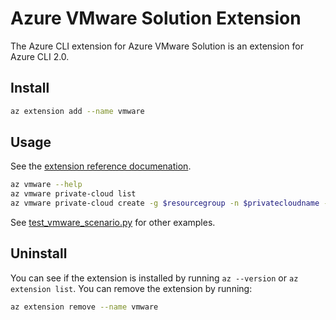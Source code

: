 #  Azure VMware Solution Extension

The Azure CLI extension for Azure VMware Solution is an extension for Azure CLI 2.0.

## Install
``` sh
az extension add --name vmware
```

## Usage
See the [extension reference documenation](https://docs.microsoft.com/en-us/cli/azure/ext/vmware/vmware).

``` sh
az vmware --help
az vmware private-cloud list
az vmware private-cloud create -g $resourcegroup -n $privatecloudname --location $location --cluster-size 3 --network-block 10.175.0.0/22
```
See [test_vmware_scenario.py](azext_vmware/tests/latest/test_vmware_scenario.py) for other examples.

## Uninstall
You can see if the extension is installed by running `az --version` or `az extension list`. You can remove the extension by running:
``` sh
az extension remove --name vmware
```